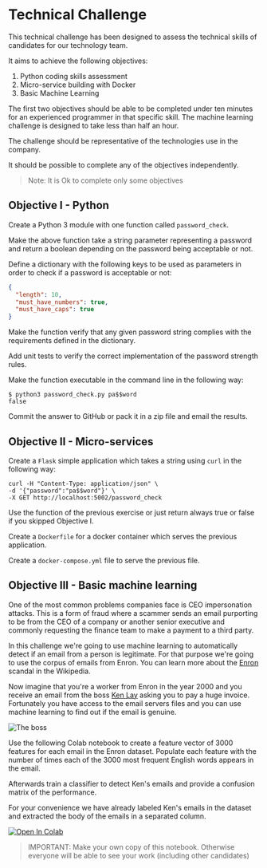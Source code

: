 # Technical Challenge

This technical challenge has been designed to assess the technical skills of candidates for our technology team.

It aims to achieve the following objectives:

1. Python coding skills assessment
2. Micro-service building with Docker
3. Basic Machine Learning

The first two objectives should be able to be completed under ten minutes for an experienced programmer in that specific skill. The machine learning challenge is designed to take less than half an hour.

The challenge should be representative of the technologies use in the company.

It should be possible to complete any of the objectives independently.

> Note: It is Ok to complete only some objectives

## Objective I - Python

Create a Python 3 module with one function called `password_check`.

Make the above function take a string parameter representing a password and return a boolean depending on the password being acceptable or not.

Define a dictionary with the following keys to be used as parameters in order to check if a password is acceptable or not:

```json
{
  "length": 10,
  "must_have_numbers": true,
  "must_have_caps": true
}
```

Make the function verify that any given password string complies with the requirements defined in the dictionary.

Add unit tests to verify the correct implementation of the password strength rules.

Make the function executable in the command line in the following way:

```shell
$ python3 password_check.py pa$$word
false
```

Commit the answer to GitHub or pack it in a zip file and email the results.

## Objective II - Micro-services

Create a `Flask` simple application which takes a string using `curl` in the following way:

```shell
curl -H "Content-Type: application/json" \
-d '{"password":"pa$$word"}' \
-X GET http://localhost:5002/password_check
```

Use the function of the previous exercise or just return always true or false if you skipped Objective I.

Create a `Dockerfile` for a docker container which serves the previous application.

Create a `docker-compose.yml` file to serve the previous file.

## Objective III - Basic machine learning

One of the most common problems companies face is CEO impersonation attacks. This is a form of fraud where a scammer sends an email purporting to be from the CEO of a company or another senior executive and commonly requesting the finance team to make a payment to a third party.

In this challenge we're going to use machine learning to automatically detect if an email from a person is legitimate. For that purpose we're going to use the corpus of emails from Enron. You can learn more about the [Enron](https://en.wikipedia.org/wiki/Enron_scandal) scandal in the Wikipedia.

Now imagine that you're a worker from Enron in the year 2000 and you receive an email from the boss [Ken Lay](https://en.wikipedia.org/wiki/Kenneth_Lay) asking you to pay a huge invoice. Fortunately you have access to the email servers files and you can use machine learning to find out if the email is genuine.

![The boss](https://upload.wikimedia.org/wikipedia/commons/c/ce/Ken_Lay.jpg)

Use the following Colab notebook to create a feature vector of 3000 features for each email in the Enron dataset. Populate each feature with the number of times each of the 3000 most frequent English words appears in the email.

Afterwards train a classifier to detect Ken's emails and provide a confusion matrix of the performance.

For your convenience we have already labeled Ken's emails in the dataset and extracted the body of the emails in a separated column.

[![Open In Colab](https://colab.research.google.com/assets/colab-badge.svg)](https://colab.research.google.com/github/Bewica/challenge/blob/master/mail_from_ken.ipynb)

> IMPORTANT: Make your own copy of this notebook. Otherwise everyone will be able to see your work (including other candidates)
